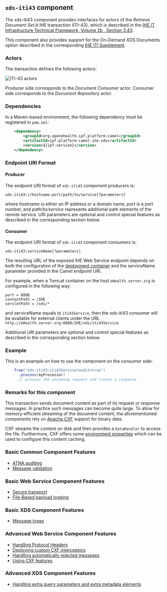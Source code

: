 
## `xds-iti43` component

The xds-iti43 component provides interfaces for actors of the *Retrieve Document Set.b* IHE transaction (ITI-43),
which is described in the [IHE IT Infrastructure Technical Framework, Volume 2b , Section 3.43](https://ihe.net/uploadedFiles/Documents/ITI/IHE_ITI_TF_Vol2b.pdf).

This component also provides support for the On-Demand XDS Documents option described in the corresponding
[IHE ITI Supplement](http://www.ihe.net/Technical_Framework/upload/IHE_ITI_Suppl_On_Demand_Documents_Rev1-2_TI_2011-08-19.pdf).

### Actors

The transaction defines the following actors:

![ITI-43 actors](images/iti43.png)

Producer side corresponds to the *Document Consumer* actor.
Consumer side corresponds to the *Document Repository* actor.

### Dependencies

In a Maven-based environment, the following dependency must be registered in `pom.xml`:

```xml
    <dependency>
        <groupId>org.openehealth.ipf.platform-camel</groupId>
        <artifactId>ipf-platform-camel-ihe-xds</artifactId>
        <version>${ipf-version}</version>
    </dependency>
```

### Endpoint URI Format

#### Producer

The endpoint URI format of `xds-iti43` component producers is:

```
xds-iti43://hostname:port/path/to/service[?parameters]
```

where *hostname* is either an IP address or a domain name, *port* is a port number, and *path/to/service*
represents additional path elements of the remote service.
URI parameters are optional and control special features as described in the corresponding section below.

#### Consumer

The endpoint URI format of `xds-iti43` component consumers is:

```
xds-iti43:serviceName[?parameters]
```

The resulting URL of the exposed IHE Web Service endpoint depends on both the configuration of the [deployment container]
and the serviceName parameter provided in the Camel endpoint URI.

For example, when a Tomcat container on the host `eHealth.server.org` is configured in the following way:

```
port = 8888
contextPath = /IHE
servletPath = /xds/*
```

and serviceName equals to `iti43Service`, then the xds-iti43 consumer will be available for external clients under the URL
`http://eHealth.server.org:8888/IHE/xds/iti43Service`

Additional URI parameters are optional and control special features as described in the corresponding section below.


### Example

This is an example on how to use the component on the consumer side:

```java
    from("xds-iti43:iti43Service?audit=true")
      .process(myProcessor)
      // process the incoming request and create a response
```


### Remarks for this component

This transaction sends document content as part of its request or response messages. In practice such messages can become
quite large. To allow for memory-efficient streaming of the document content, the aforementioned components rely on
[Apache CXF](https://cxf.apache.org/) support for binary data.

CXF streams the content on disk and then provides a `DataHandler` to access the file.
Furthermore, CXF offers some [environment properties](https://cxf.apache.org/docs/security.html#Security-Largedatastreamcaching)
which can be used to configure this content caching.


### Basic Common Component Features

* [ATNA auditing]
* [Message validation]

### Basic Web Service Component Features

* [Secure transport]
* [File-Based payload logging]

### Basic XDS Component Features

* [Message types]

### Advanced Web Service Component Features

* [Handling Protocol Headers]
* [Deploying custom CXF interceptors]
* [Handling automatically rejected messages]
* [Using CXF features]

### Advanced XDS Component Features

* [Handling extra query parameters and extra metadata elements]


[ATNA auditing]: ../ipf-platform-camel-ihe/atna.html
[Message validation]: ../ipf-platform-camel-ihe/messageValidation.html

[deployment container]: ../ipf-platform-camel-ihe-ws/deployment.html
[Secure Transport]: ../ipf-platform-camel-ihe-ws/secureTransport.html
[File-Based payload logging]: ../ipf-platform-camel-ihe-ws/payloadLogging.html

[Message types]: messageTypes.html
[Handling extra query parameters and extra metadata elements]: handlingExtra.html

[Handling Protocol Headers]: ../ipf-platform-camel-ihe-ws/protocolHeaders.html
[Deploying custom CXF interceptors]: ../ipf-platform-camel-ihe-ws/customInterceptors.html
[Handling automatically rejected messages]: ../ipf-platform-camel-ihe-ws/handlingRejected.html
[Using CXF features]: ../ipf-platform-camel-ihe-ws/cxfFeatures.html




